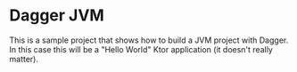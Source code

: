 # Dagger JVM
This is a sample project that shows how to build a JVM project with Dagger.
In this case this will be a "Hello World" Ktor application (it doesn't really matter).
